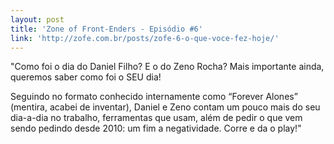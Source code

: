 ```yaml
---
layout: post
title: 'Zone of Front-Enders - Episódio #6'
link: 'http://zofe.com.br/posts/zofe-6-o-que-voce-fez-hoje/'
---
```


"Como foi o dia do Daniel Filho? E o do Zeno Rocha? Mais importante ainda, queremos saber como foi o SEU dia!

Seguindo no formato conhecido internamente como “Forever Alones” (mentira, acabei de inventar), Daniel e Zeno contam um pouco mais do seu dia-a-dia no trabalho, ferramentas que usam, além de pedir o que vem sendo pedindo desde 2010: um fim a negatividade. Corre e da o play!"